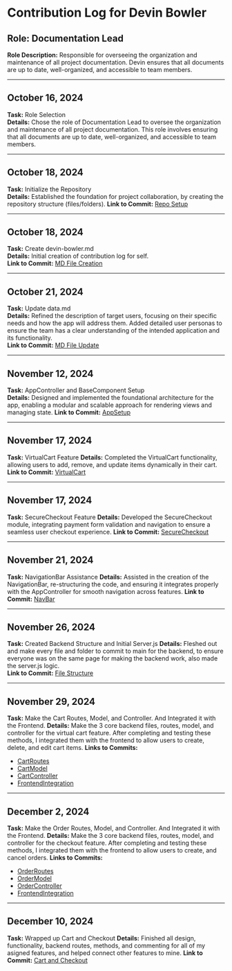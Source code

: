 
# Contribution Log for Devin Bowler

## Role: Documentation Lead
**Role Description:** Responsible for overseeing the organization and maintenance of all project documentation. Devin ensures that all documents are up to date, well-organized, and accessible to team members.

---

## October 16, 2024
**Task:** Role Selection  
**Details:** Chose the role of Documentation Lead to oversee the organization and maintenance of all project documentation. This role involves ensuring that all documents are up to date, well-organized, and accessible to team members.  

---

## October 18, 2024
**Task:** Initialize the Repository  
**Details:** Established the foundation for project collaboration, by creating the repository structure (files/folders).
**Link to Commit:** [Repo Setup](https://github.com/batterydied/Aquatica/commit/e591d4f74208afed247aa3a0a6123fcda9313598)

---

## October 18, 2024
**Task:** Create devin-bowler.md  
**Details:** Initial creation of contribution log for self.  
**Link to Commit:** [MD File Creation](https://github.com/batterydied/Aquatica/commit/1d0e3a3434ed1932d9cb45c440eb1c1e8732962c)

---

## October 21, 2024
**Task:** Update data.md  
**Details:** Refined the description of target users, focusing on their specific needs and how the app will address them. Added detailed user personas to ensure the team has a clear understanding of the intended application and its functionality.  
**Link to Commit:** [MD File Update](https://github.com/batterydied/Aquatica/compare/913e87a88901a5289041e08ec2847c4fdef5c66b...c6b2439a2e77fda953a336aa9facd8969e711f17)

---

## November 12, 2024
**Task:** AppController and BaseComponent Setup  
**Details:** Designed and implemented the foundational architecture for the app, enabling a modular and scalable approach for rendering views and managing state.
**Link to Commit:** [AppSetup](https://github.com/batterydied/Aquatica/commit/60e78df90353072a70173492cc7cdacded63900f)

---

## November 17, 2024
**Task:** VirtualCart Feature
**Details:** Completed the VirtualCart functionality, allowing users to add, remove, and update items dynamically in their cart.
**Link to Commit:** [VirtualCart](https://github.com/batterydied/Aquatica/commit/88a9690a1c7997c9f291793f3680d76428aee3fd)

---

## November 17, 2024
**Task:** SecureCheckout Feature 
**Details:** Developed the SecureCheckout module, integrating payment form validation and navigation to ensure a seamless user checkout experience.
**Link to Commit:** [SecureCheckout](https://github.com/batterydied/Aquatica/commit/28332935955c7481e435dd71250b05aa56018bb1)

---

## November 21, 2024
**Task:** NavigationBar Assistance
**Details:** Assisted in the creation of the NavigationBar, re-structuring the code, and ensuring it integrates properly with the AppController for smooth navigation across features.
**Link to Commit:** [NavBar](https://github.com/batterydied/Aquatica/commit/dc41c79269d50eda4308b06ef39a99fb9d196709)

---

## November 26, 2024
**Task:** Created Backend Structure and Initial Server.js
**Details:** Fleshed out and make every file and folder to commit to main for the backend, to ensure everyone was on the same page for making the backend work, also made the server.js logic.  
**Link to Commit:** [File Structure](https://github.com/batterydied/Aquatica/commit/157aa3f0fbad803d142d7be7a175580e74894dd2)

---
## November 29, 2024
**Task:** Make the Cart Routes, Model, and Controller. And Integrated it with the Frontend.
**Details:** Make the 3 core backend files, routes, model, and controller for the virtual cart feature. After completing and testing these methods, I integrated them with the frontend to allow users to create, delete, and edit cart items.
**Links to Commits:**  
- [CartRoutes](https://github.com/batterydied/Aquatica/commit/fa0c27d58c0b289e37a17731a211b52bc4a9b1d0)  
- [CartModel](https://github.com/batterydied/Aquatica/commit/e2716e48264512dc6531873a985b2218a0b5a03f)  
- [CartController](https://github.com/batterydied/Aquatica/commit/9b0428c63dee2581a511b8ea659ae0970a809fef)  
- [FrontendIntegration](https://github.com/batterydied/Aquatica/commit/eda960b5710f52a53c3d4d7da1f0abbe8c2d3638)  

---

## December 2, 2024
**Task:** Make the Order Routes, Model, and Controller. And Integrated it with the Frontend.
**Details:** Make the 3 core backend files, routes, model, and controller for the checkout feature. After completing and testing these methods, I integrated them with the frontend to allow users to create, and cancel orders.
**Links to Commits:**  
- [OrderRoutes](https://github.com/batterydied/Aquatica/commit/f177795fc2734c1466b5edccccd171e9629d693d)  
- [OrderModel](https://github.com/batterydied/Aquatica/commit/24c752effe875f33234c051b46d0bc5abb86c940)  
- [OrderController](https://github.com/batterydied/Aquatica/commit/7086f10117a276bb45945f22bf13aa5951cce33e)  
- [FrontendIntegration](https://github.com/batterydied/Aquatica/commit/a4ca11f2886808e9999f36958ed8c98304e94106)  

---

## December 10, 2024
**Task:** Wrapped up Cart and Checkout 
**Details:** Finished all design, functionality, backend routes, methods, and commenting for all of my asigned features, and helped connect other features to mine.
**Link to Commit:** [Cart and Checkout](https://github.com/batterydied/Aquatica/pull/148)
